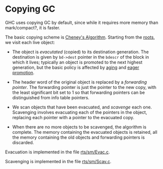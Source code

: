 # Copying GC


GHC uses copying GC by default, since while it requires more memory than mark/compact?, it is faster.


The basic copying scheme is [ Cheney's Algorithm](http://en.wikipedia.org/wiki/Cheney%27s_algorithm).  Starting from the [roots](commentary/rts/storage/gc/roots), we visit each live object:

- The object is *evacutated* (copied) to its destination generation.   The destination is given by `bd->dest` pointer in the `bdescr` of the
  block in which it lives; typically an object is promoted to the next highest generation, but the basic policy is affected by  [aging](commentary/rts/storage/gc/aging) and [eager promotion](commentary/rts/storage/gc/eager-promotion).

- The header word of the original object is replaced by a *forwarding pointer*.  The forwarding pointer is just the pointer to the new copy, with the least significant bit set to 1 so that forwarding pointers can be distinguished from info table pointers.

- We scan objects that have been evacuated, and *scavenge* each one.  Scavenging involves evacuating each of the pointers
  in the object, replacing each pointer with a pointer to the evacuated copy.

- When there are no more objects to be scavenged, the algorithm is complete.  The memory containing the evacuated objects is retained, all the memory containing the old objects and forwarding pointers is discarded.


Evacuation is implemented in the file [rts/sm/Evac.c](/trac/ghc/browser/ghc/rts/sm/Evac.c).

Scavenging is implemented in the file [rts/sm/Scav.c](/trac/ghc/browser/ghc/rts/sm/Scav.c).